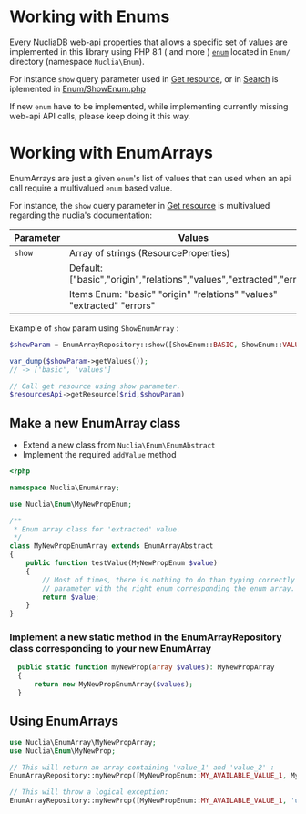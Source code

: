 # Working with Enums

Every NucliaDB web-api properties that allows a specific set of values are implemented in this library using
PHP 8.1 ( and more ) [`enum`](https://www.php.net/manual/fr/language.types.enumerations.php) located in `Enum/` directory (namespace `Nuclia\Enum`).

For instance `show` query parameter used in [Get resource](https://docs.nuclia.dev/docs/api#operation/Get_Resource_kb__kbid__resource__rid__get),
or in [Search](https://docs.nuclia.dev/docs/api#operation/Get_Resource_kb__kbid__resource__rid__get) is iplemented in [Enum/ShowEnum.php](Enum/ShowEnum.php)

If new `enum` have to be implemented, while implementing currently missing web-api API calls, please keep doing it this way.

# Working with EnumArrays

EnumArrays are just a given `enum`'s list of values that can used when an api call require a multivalued `enum` based value.

For instance, the `show` query parameter in [Get resource](https://docs.nuclia.dev/docs/api#operation/Get_Resource_kb__kbid__resource__rid__get) is multivalued regarding the nuclia's documentation:

| Parameter | Values                                                                 |
|-----------|------------------------------------------------------------------------|
| `show`    | Array of strings (ResourceProperties)                                  |
 |           | Default: ["basic","origin","relations","values","extracted","errors"]  |
 |           | Items Enum: "basic" "origin" "relations" "values" "extracted" "errors" |

Example of `show` param using `ShowEnumArray` :

```php
$showParam = EnumArrayRepository::show([ShowEnum::BASIC, ShowEnum::VALUES])

var_dump($showParam->getValues());
// -> ['basic', 'values']

// Call get resource using show parameter.
$resourcesApi->getResource($rid,$showParam)

```

## Make a new EnumArray class

* Extend a new class from `Nuclia\Enum\EnumAbstract`
* Implement the required `addValue` method

```php
<?php

namespace Nuclia\EnumArray;

use Nuclia\Enum\MyNewPropEnum;

/**
 * Enum array class for 'extracted' value.
 */
class MyNewPropEnumArray extends EnumArrayAbstract
{
    public function testValue(MyNewPropEnum $value)
    {
        // Most of times, there is nothing to do than typing correctly $value
        // parameter with the right enum corresponding the enum array.
        return $value;
    }
}
```

### Implement a new static method in the EnumArrayRepository class corresponding to your new EnumArray

```php
  public static function myNewProp(array $values): MyNewPropArray
  {
      return new MyNewPropEnumArray($values);
  }
```

## Using EnumArrays

```php
use Nuclia\EnumArray\MyNewPropArray;
use Nuclia\Enum\MyNewProp;

// This will return an array containing 'value_1' and 'value_2' :
EnumArrayRepository::myNewProp([MyNewPropEnum::MY_AVAILABLE_VALUE_1, MyNewPropEnum::MY_AVAILABLE_VALUE_2])

// This will throw a logical exception:
EnumArrayRepository::myNewProp([MyNewPropEnum::MY_AVAILABLE_VALUE_1, 'unexpected_value'])
```
